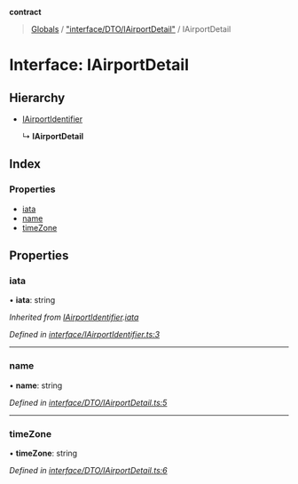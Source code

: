 **contract**

> [Globals](../README.md) / ["interface/DTO/IAirportDetail"](../modules/_interface_dto_iairportdetail_.md) / IAirportDetail

# Interface: IAirportDetail

## Hierarchy

* [IAirportIdentifier](_interface_iairportidentifier_.iairportidentifier.md)

  ↳ **IAirportDetail**

## Index

### Properties

* [iata](_interface_dto_iairportdetail_.iairportdetail.md#iata)
* [name](_interface_dto_iairportdetail_.iairportdetail.md#name)
* [timeZone](_interface_dto_iairportdetail_.iairportdetail.md#timezone)

## Properties

### iata

•  **iata**: string

*Inherited from [IAirportIdentifier](_interface_iairportidentifier_.iairportidentifier.md).[iata](_interface_iairportidentifier_.iairportidentifier.md#iata)*

*Defined in [interface/IAirportIdentifier.ts:3](https://github.com/TEAM-B-SOFT2020/LSDContract/blob/022c8e3/interface/IAirportIdentifier.ts#L3)*

___

### name

•  **name**: string

*Defined in [interface/DTO/IAirportDetail.ts:5](https://github.com/TEAM-B-SOFT2020/LSDContract/blob/022c8e3/interface/DTO/IAirportDetail.ts#L5)*

___

### timeZone

•  **timeZone**: string

*Defined in [interface/DTO/IAirportDetail.ts:6](https://github.com/TEAM-B-SOFT2020/LSDContract/blob/022c8e3/interface/DTO/IAirportDetail.ts#L6)*
